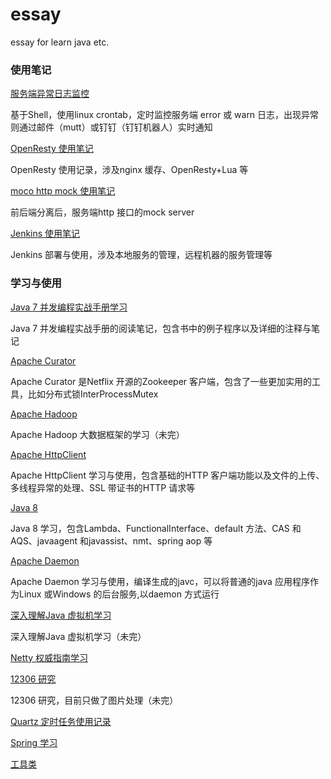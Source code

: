 # essay
essay for learn java etc.

### 使用笔记

[服务端异常日志监控](https://github.com/windfish/essay/tree/master/src/com/demon/alarm/log)

基于Shell，使用linux crontab，定时监控服务端 error 或 warn 日志，出现异常则通过邮件（mutt）或钉钉（钉钉机器人）实时通知


[OpenResty 使用笔记](https://github.com/windfish/essay/tree/master/note/openresty%2Blua)

OpenResty 使用记录，涉及nginx 缓存、OpenResty+Lua 等


[moco http mock 使用笔记](https://github.com/windfish/essay/tree/master/httpmock)

前后端分离后，服务端http 接口的mock server


[Jenkins 使用笔记](https://github.com/windfish/essay/tree/master/jenkins)

Jenkins 部署与使用，涉及本地服务的管理，远程机器的服务管理等



### 学习与使用

[Java 7 并发编程实战手册学习](https://github.com/windfish/essay/tree/master/src/com/demon/concurrency)

Java 7 并发编程实战手册的阅读笔记，包含书中的例子程序以及详细的注释与笔记


[Apache Curator](https://github.com/windfish/essay/tree/master/src/com/demon/distributed/curator)

Apache Curator 是Netflix 开源的Zookeeper 客户端，包含了一些更加实用的工具，比如分布式锁InterProcessMutex


[Apache Hadoop](https://github.com/windfish/essay/tree/master/src/com/demon/hadoop)

Apache Hadoop 大数据框架的学习（未完）


[Apache HttpClient](https://github.com/windfish/essay/tree/master/src/com/demon/http/httpclient)

Apache HttpClient 学习与使用，包含基础的HTTP 客户端功能以及文件的上传、多线程异常的处理、SSL 带证书的HTTP 请求等


[Java 8](https://github.com/windfish/essay/tree/master/src/com/demon/java8)

Java 8 学习，包含Lambda、FunctionalInterface、default 方法、CAS 和AQS、javaagent 和javassist、nmt、spring aop 等


[Apache Daemon](https://github.com/windfish/essay/tree/master/src/com/demon/jsvc)

Apache Daemon 学习与使用，编译生成的javc，可以将普通的java 应用程序作为Linux 或Windows 的后台服务,以daemon 方式运行


[深入理解Java 虚拟机学习](https://github.com/windfish/essay/tree/master/src/com/demon/jvm)

深入理解Java 虚拟机学习（未完）


[Netty 权威指南学习](https://github.com/windfish/essay/tree/master/src/com/demon/netty)


[12306 研究](https://github.com/windfish/essay/tree/master/src/com/demon/kyfw)

12306 研究，目前只做了图片处理（未完）


[Quartz 定时任务使用记录](https://github.com/windfish/essay/tree/master/src/com/demon/quartz)


[Spring 学习](https://github.com/windfish/essay/tree/master/src/com/demon/spring)


[工具类](https://github.com/windfish/essay/tree/master/src/com/demon/util)


